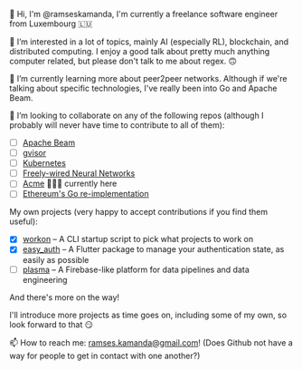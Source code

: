 👋 Hi, I'm @ramseskamanda, I'm currently a freelance software engineer from Luxembourg 🇱🇺

👀 I’m interested in a lot of topics, mainly AI (especially RL), blockchain, and distributed computing. 
   I enjoy a good talk about pretty much anything computer related, but please don't talk to me about regex. 🙃

🌱 I’m currently learning more about peer2peer networks. Although if we're talking about specific technologies, I've really been into Go and Apache Beam.

💞️ I’m looking to collaborate on any of the following repos (although I probably will never have time to contribute to all of them):

- [ ] [Apache Beam](https://github.com/apache/beam)
- [ ] [gvisor](https://github.com/google/gvisor)
- [ ] [Kubernetes](https://github.com/kubernetes/kubernetes)
- [ ] [Freely-wired Neural Networks](https://github.com/noahtren/Freewire)
- [ ] [Acme](https://github.com/deepmind/acme) 👨🏽‍💻 currently here
- [ ] [Ethereum's Go re-implementation](https://github.com/ethereum/go-ethereum)

My own projects (very happy to accept contributions if you find them useful):

- [x] [workon](https://github.com/ramseskamanda/workon) – A CLI startup script to pick what projects to work on
- [x] [easy_auth](https://github.com/ramseskamanda/easy_auth) – A Flutter package to manage your authentication state, as easily as possible
- [ ] [plasma](https://github.com/ramseskamanda/plasma) – A Firebase-like platform for data pipelines and data engineering

And there's more on the way!

I'll introduce more projects as time goes on, including some of my own, so look forward to that 😏

📫 How to reach me: ramses.kamanda@gmail.com! (Does Github not have a way for people to get in contact with one another?)

<!---
ramseskamanda/ramseskamanda is a ✨ special ✨ repository because its `README.md` (this file) appears on your GitHub profile.
You can click the Preview link to take a look at your changes.
--->

